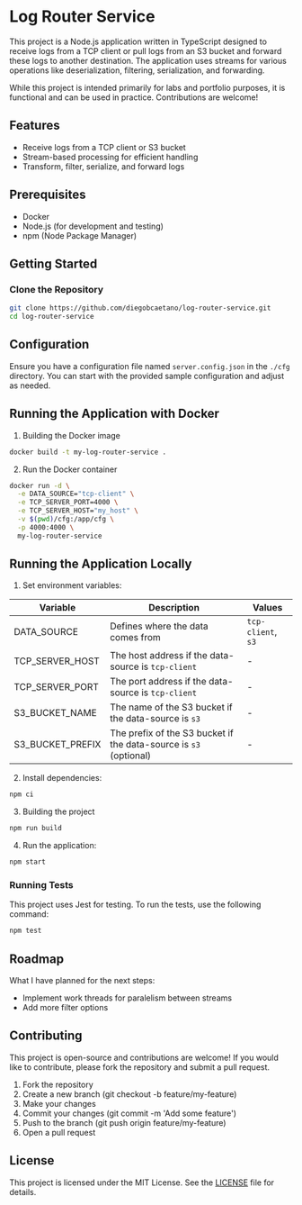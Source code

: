 # Log Router Service

This project is a Node.js application written in TypeScript designed to receive logs from a TCP client or pull logs from an S3 bucket and forward these logs to another destination. The application uses streams for various operations like deserialization, filtering, serialization, and forwarding.

While this project is intended primarily for labs and portfolio purposes, it is functional and can be used in practice. Contributions are welcome!

## Features

- Receive logs from a TCP client or S3 bucket
- Stream-based processing for efficient handling
- Transform, filter, serialize, and forward logs

## Prerequisites

- Docker
- Node.js (for development and testing)
- npm (Node Package Manager)

## Getting Started

### Clone the Repository

```sh
git clone https://github.com/diegobcaetano/log-router-service.git
cd log-router-service
```

## Configuration

Ensure you have a configuration file named `server.config.json` in the `./cfg` directory. You can start with the provided sample configuration and adjust as needed.

## Running the Application with Docker

1. Building the Docker image

```sh
docker build -t my-log-router-service .
```

2. Run the Docker container

```sh
docker run -d \
  -e DATA_SOURCE="tcp-client" \
  -e TCP_SERVER_PORT=4000 \
  -e TCP_SERVER_HOST="my_host" \
  -v $(pwd)/cfg:/app/cfg \
  -p 4000:4000 \
  my-log-router-service
```

## Running the Application Locally

1. Set environment variables:

| Variable | Description | Values |
|----------|----------|----------|
| DATA_SOURCE     | Defines where the data comes from   | `tcp-client`, `s3`   |
| TCP_SERVER_HOST | The host address if the data-source is `tcp-client`   | -  |
| TCP_SERVER_PORT | The port address if the data-source is `tcp-client`   | -  |
| S3_BUCKET_NAME | The name of the S3 bucket if the data-source is `s3`   | -  |
| S3_BUCKET_PREFIX | The prefix of the S3 bucket if the data-source is `s3` (optional)   | -  |

2. Install dependencies:

```sh
npm ci
```

3. Building the project

```sh
npm run build
```

4. Run the application:

```sh
npm start
```

### Running Tests

This project uses Jest for testing. To run the tests, use the following command:

```sh
npm test
```

## Roadmap

What I have planned for the next steps:

- Implement work threads for paralelism between streams
- Add more filter options

## Contributing

This project is open-source and contributions are welcome! If you would like to contribute, please fork the repository and submit a pull request.

1. Fork the repository
2. Create a new branch (git checkout -b feature/my-feature)
3. Make your changes
4. Commit your changes (git commit -m 'Add some feature')
5. Push to the branch (git push origin feature/my-feature)
6. Open a pull request

## License

This project is licensed under the MIT License. See the [LICENSE](https://opensource.org/license/mit) file for details.
